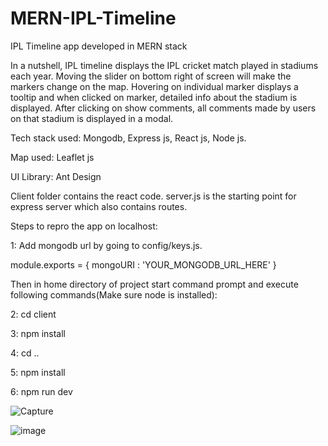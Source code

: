 # MERN-IPL-Timeline
IPL Timeline app developed in MERN stack

In a nutshell, IPL timeline displays the IPL cricket match played in stadiums each year. Moving the slider on bottom right of screen will make the markers change on the map. Hovering on individual marker displays a tooltip and when clicked on marker, detailed info about the stadium is displayed. After clicking on show comments, all comments made by users on that stadium is displayed in a modal.

Tech stack used: Mongodb, Express js, React js, Node js.

Map used: Leaflet js

UI Library: Ant Design


Client folder contains the react code. server.js is the starting point for express server which also contains routes.

Steps to repro the app on localhost: 

1: Add mongodb url by going to config/keys.js.

module.exports = {
    mongoURI : 'YOUR_MONGODB_URL_HERE'
}

Then in home directory of project start command prompt and execute following commands(Make sure node is installed):

2: cd client

3: npm install

4: cd ..

5: npm install

6: npm run dev

![Capture](https://user-images.githubusercontent.com/9462473/55272160-411abf00-52de-11e9-8520-13c0a49a26cd.PNG)


![image](https://user-images.githubusercontent.com/9462473/55272177-8e972c00-52de-11e9-8bde-a90217ae9a96.png)
